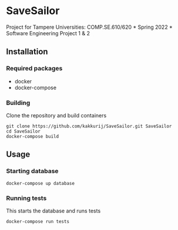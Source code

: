# SaveSailor

Project for Tampere Universities: COMP.SE.610/620 * Spring 2022 * Software Engineering Project 1 &amp; 2

## Installation

### Required packages

- docker
- docker-compose

### Building

Clone the repository and build containers

    git clone https://github.com/kakkurij/SaveSailor.git SaveSailor
    cd SaveSailor
    docker-compose build

## Usage

### Starting database

    docker-compose up database

### Running tests

This starts the database and runs tests

    docker-compose run tests
